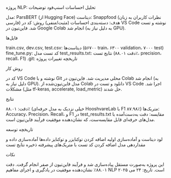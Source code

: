 پروژه NLP: تحلیل احساسات اسنپ‌فود
توضیحات

مدل: ParsBERT (از Hugging Face)
دیتاست: Snappfood (نظرات کاربران به زبان فارسی)
هدف: دسته‌بندی احساسات (مثبت/منفی)
روش: کد در VS Code نوشته و تست شد. فاین‌تیون در Google Colab انجام شد (به دلیل نیاز به GPU).

فایل‌ها

train.csv, dev.csv, test.csv: دیتاست‌ها (۵۶۷۰۰ train، ۶۳۰۰ validation، ۷۰۰۰ test)
fine_tune.py: کد تست مدل
test_results.txt: نتایج تست (دقت ۸۸.۰۱٪، precision، recall، F1)
.git: تاریخچه تغییرات پروژه

روش کار

کد در VS Code نوشته و با Git محلی مدیریت شد.
فاین‌تیون در Colab انجام شد (به دلیل نیاز به GPU).
مدل فاین‌تیون‌شده از Colab دانلود و تست در VS Code اجرا شد.
مشکلات (مثل tf-keras, accelerate, load_metric) حل شدند.

نتایج

دقت: ۸۸.۰۱٪ (خیلی نزدیک به مدل حرفه‌ای HooshvareLab با F1 ۸۷.۹۸٪)
متریک‌ها: Accuracy، Precision، Recall، و F1 در test_results.txt
مقایسه: دقت به‌دست‌آمده با مدل‌های حرفه‌ای قابل مقایسه‌ست، که نشان‌دهنده موفقیت فرآیند فاین‌تیون است.

تاریخچه توسعه

لود دیتاست و آماده‌سازی اولیه
اضافه کردن توکنایزر و توکنایز داده‌ها
آماده‌سازی داده و مقداردهی مدل
اضافه کردن کد تست با متریک‌های پیشرفته
ذخیره نتایج تست

نکات

این پروژه به‌صورت مستقل پیاده‌سازی شد و فرآیند فاین‌تیون از صفر انجام گرفت.
دقت ۸۸.۰۱٪ نشان‌دهنده موفقیت در یادگیری و اجرای مفاهیم NLP است.
تاریخ: ۲۴ می ۲۰۲۵